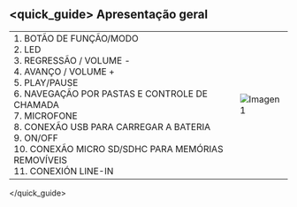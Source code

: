 ## <quick_guide> Apresentação geral

|  |  |
|:-------|:-------|
|1.	BOTÃO DE FUNÇÃO/MODO <br> 2. LED <br> 3. REGRESSÃO / VOLUME - <br> 4. AVANÇO / VOLUME + <br> 5. PLAY/PAUSE <br> 6. NAVEGAÇÃO POR PASTAS E CONTROLE DE CHAMADA <br> 7. MICROFONE <br> 8. CONEXÃO USB PARA CARREGAR A BATERIA<br> 9. ON/OFF <br> 10. CONEXÃO MICRO SD/SDHC PARA MEMÓRIAS REMOVÍVEIS <br> 11. CONEXIÓN LINE-IN|![Imagen1](http://static.energysistem.com/images/manuals/39793/536cfc9fbc623.jpg)|
</quick_guide>
